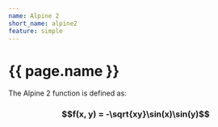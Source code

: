 ```yaml
---
name: Alpine 2
short_name: alpine2
feature: simple
---
```

# {{ page.name }}

The Alpine 2 function is defined as:

### $$f(x, y) = -\sqrt{xy}\sin(x)\sin(y)$$
